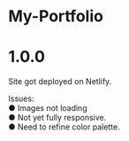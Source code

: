 # My-Portfolio

# 1.0.0
Site got deployed on Netlify.

Issues:<br>
● Images not loading <br>
● Not yet fully responsive. <br>
● Need to refine color palette. <br>